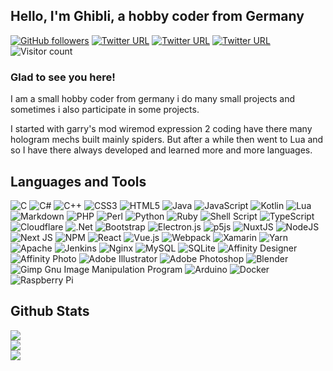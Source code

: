 ## Hello, I'm Ghibli, a hobby coder from Germany  

<a href="https://github.com/E2Ghibli?tab=followers" target="_blank" rel="noopener noreferrer"><img alt="GitHub followers" src="https://img.shields.io/github/followers/E2Ghibli?logo=github&style=flat-square"></a> <a href="https://steamcommunity.com/id/Sutajio_Jiburi" target="_blank" rel="noopener noreferrer"><img alt="Twitter URL" src="https://img.shields.io/twitter/url?label=Steam&logo=steam&style=flat-square&url=https%3A%2F%2Fsteamcommunity.com%2Fid%2FSutajio_Jiburi"></a> <a href="https://www.twitch.tv/e2ghibli" target="_blank" rel="noopener noreferrer"><img alt="Twitter URL" src="https://img.shields.io/twitter/url?label=Twitch&logo=twitch&style=flat-square&url=https%3A%2F%2Fwww.twitch.tv%2Fe2ghibli"></a> <a href="https://discord.com/users/311174578422546433" target="_blank" rel="noopener noreferrer"><img alt="Twitter URL" src="https://img.shields.io/twitter/url?label=Discord&logo=discord&style=flat-square&url=https%3A%2F%2Fdiscord.com%2Fusers%2F311174578422546433"></a> ![Visitor count](https://shields-io-visitor-counter.herokuapp.com/badge?page=E2Ghibli&logo=github)
  


### Glad to see you here!  
I am a small hobby coder from germany i do many small projects and sometimes i also participate in some projects. 

I started with garry's mod wiremod expression 2 coding have there many hologram mechs built mainly spiders. But after a while then went to Lua and so I have there always developed and learned more and more languages.  


## Languages and Tools
![C](https://img.shields.io/badge/c-%2300599C.svg?style=for-the-badge&logo=c&logoColor=white) ![C#](https://img.shields.io/badge/c%23-%23239120.svg?style=for-the-badge&logo=c-sharp&logoColor=white) ![C++](https://img.shields.io/badge/c++-%2300599C.svg?style=for-the-badge&logo=c%2B%2B&logoColor=white) ![CSS3](https://img.shields.io/badge/css3-%231572B6.svg?style=for-the-badge&logo=css3&logoColor=white) ![HTML5](https://img.shields.io/badge/html5-%23E34F26.svg?style=for-the-badge&logo=html5&logoColor=white) ![Java](https://img.shields.io/badge/java-%23ED8B00.svg?style=for-the-badge&logo=java&logoColor=white) ![JavaScript](https://img.shields.io/badge/javascript-%23323330.svg?style=for-the-badge&logo=javascript&logoColor=%23F7DF1E) ![Kotlin](https://img.shields.io/badge/kotlin-%230095D5.svg?style=for-the-badge&logo=kotlin&logoColor=white) ![Lua](https://img.shields.io/badge/lua-%232C2D72.svg?style=for-the-badge&logo=lua&logoColor=white) ![Markdown](https://img.shields.io/badge/markdown-%23000000.svg?style=for-the-badge&logo=markdown&logoColor=white) ![PHP](https://img.shields.io/badge/php-%23777BB4.svg?style=for-the-badge&logo=php&logoColor=white) ![Perl](https://img.shields.io/badge/perl-%2339457E.svg?style=for-the-badge&logo=perl&logoColor=white) ![Python](https://img.shields.io/badge/python-3670A0?style=for-the-badge&logo=python&logoColor=ffdd54) ![Ruby](https://img.shields.io/badge/ruby-%23CC342D.svg?style=for-the-badge&logo=ruby&logoColor=white) ![Shell Script](https://img.shields.io/badge/shell_script-%23121011.svg?style=for-the-badge&logo=gnu-bash&logoColor=white) ![TypeScript](https://img.shields.io/badge/typescript-%23007ACC.svg?style=for-the-badge&logo=typescript&logoColor=white) ![Cloudflare](https://img.shields.io/badge/Cloudflare-F38020?style=for-the-badge&logo=Cloudflare&logoColor=white) ![.Net](https://img.shields.io/badge/.NET-5C2D91?style=for-the-badge&logo=.net&logoColor=white) ![Bootstrap](https://img.shields.io/badge/bootstrap-%23563D7C.svg?style=for-the-badge&logo=bootstrap&logoColor=white) ![Electron.js](https://img.shields.io/badge/Electron-191970?style=for-the-badge&logo=Electron&logoColor=white) ![p5js](https://img.shields.io/badge/p5.js-ED225D?style=for-the-badge&logo=p5.js&logoColor=FFFFFF) ![NuxtJS](https://img.shields.io/badge/Nuxt-black?style=for-the-badge&logo=nuxt.js&logoColor=white) ![NodeJS](https://img.shields.io/badge/node.js-6DA55F?style=for-the-badge&logo=node.js&logoColor=white) ![Next JS](https://img.shields.io/badge/Next-black?style=for-the-badge&logo=next.js&logoColor=white) ![NPM](https://img.shields.io/badge/NPM-%23000000.svg?style=for-the-badge&logo=npm&logoColor=white) ![React](https://img.shields.io/badge/react-%2320232a.svg?style=for-the-badge&logo=react&logoColor=%2361DAFB) ![Vue.js](https://img.shields.io/badge/vuejs-%2335495e.svg?style=for-the-badge&logo=vuedotjs&logoColor=%234FC08D) ![Webpack](https://img.shields.io/badge/webpack-%238DD6F9.svg?style=for-the-badge&logo=webpack&logoColor=black) ![Xamarin](https://img.shields.io/badge/Xamarin-3199DC?style=for-the-badge&logo=xamarin&logoColor=white) ![Yarn](https://img.shields.io/badge/yarn-%232C8EBB.svg?style=for-the-badge&logo=yarn&logoColor=white) ![Apache](https://img.shields.io/badge/apache-%23D42029.svg?style=for-the-badge&logo=apache&logoColor=white) ![Jenkins](https://img.shields.io/badge/jenkins-%232C5263.svg?style=for-the-badge&logo=jenkins&logoColor=white) ![Nginx](https://img.shields.io/badge/nginx-%23009639.svg?style=for-the-badge&logo=nginx&logoColor=white) ![MySQL](https://img.shields.io/badge/mysql-%2300f.svg?style=for-the-badge&logo=mysql&logoColor=white) ![SQLite](https://img.shields.io/badge/sqlite-%2307405e.svg?style=for-the-badge&logo=sqlite&logoColor=white) ![Affinity Designer](https://img.shields.io/badge/affinitydesginer-%231B72BE.svg?style=for-the-badge&logo=affinity-designer&logoColor=white) ![Affinity Photo]([https://img.shields.io/badge/affinityphoto-%EC7BFF.svg?style=for-the-badge&logo=affinity-photo&logoColor=white](https://img.shields.io/badge/affinityphoto-ec79ff.svg?style=for-the-badge&logo=affinity-photo&logoColor=white)) ![Adobe Illustrator](https://img.shields.io/badge/adobeillustrator-%23FF9A00.svg?style=for-the-badge&logo=adobeillustrator&logoColor=white) ![Adobe Photoshop](https://img.shields.io/badge/adobephotoshop-%2331A8FF.svg?style=for-the-badge&logo=adobephotoshop&logoColor=white) ![Blender](https://img.shields.io/badge/blender-%23F5792A.svg?style=for-the-badge&logo=blender&logoColor=white) ![Gimp Gnu Image Manipulation Program](https://img.shields.io/badge/Gimp-657D8B?style=for-the-badge&logo=gimp&logoColor=FFFFFF) ![Arduino](https://img.shields.io/badge/-Arduino-00979D?style=for-the-badge&logo=Arduino&logoColor=white) ![Docker](https://img.shields.io/badge/docker-%230db7ed.svg?style=for-the-badge&logo=docker&logoColor=white) ![Raspberry Pi](https://img.shields.io/badge/-RaspberryPi-C51A4A?style=for-the-badge&logo=Raspberry-Pi)
<br/>  


## Github Stats  
![](https://github-readme-stats.vercel.app/api?username=E2Ghibli&theme=dark&hide_border=false&include_all_commits=false&count_private=false)<br/>
![](https://github-readme-streak-stats.herokuapp.com/?user=E2Ghibli&theme=dark&hide_border=false)<br/>
![](https://github-readme-stats.vercel.app/api/top-langs/?username=E2Ghibli&theme=dark&hide_border=false&include_all_commits=false&count_private=false&layout=compact)

<br/>  
